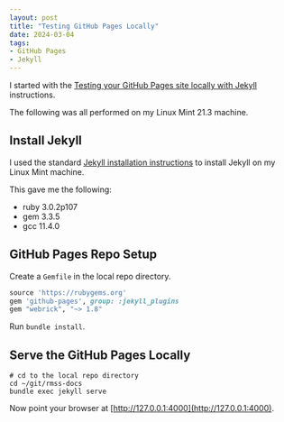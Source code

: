 ```yaml
---
layout: post
title: "Testing GitHub Pages Locally"
date: 2024-03-04
tags:
- GitHub Pages
- Jekyll
---
```


I started with the [Testing your GitHub Pages site locally with Jekyll](https://docs.github.com/en/pages/setting-up-a-github-pages-site-with-jekyll/testing-your-github-pages-site-locally-with-jekyll)
instructions.

The following was all performed on my Linux Mint 21.3 machine.

## Install Jekyll

I used the standard [Jekyll installation instructions](https://jekyllrb.com/docs/installation/ubuntu/)
to install Jekyll on my Linux Mint machine.

This gave me the following:
* ruby 3.0.2p107
* gem 3.3.5
* gcc 11.4.0

## GitHub Pages Repo Setup

Create a `Gemfile` in the local repo directory.

```ruby
source 'https://rubygems.org'
gem 'github-pages', group: :jekyll_plugins
gem "webrick", "~> 1.8"
```

Run `bundle install`.

## Serve the GitHub Pages Locally

```shell
# cd to the local repo directory
cd ~/git/rmss-docs
bundle exec jekyll serve
```

Now point your browser at [http://127.0.0.1:4000](http://127.0.0.1:4000).

